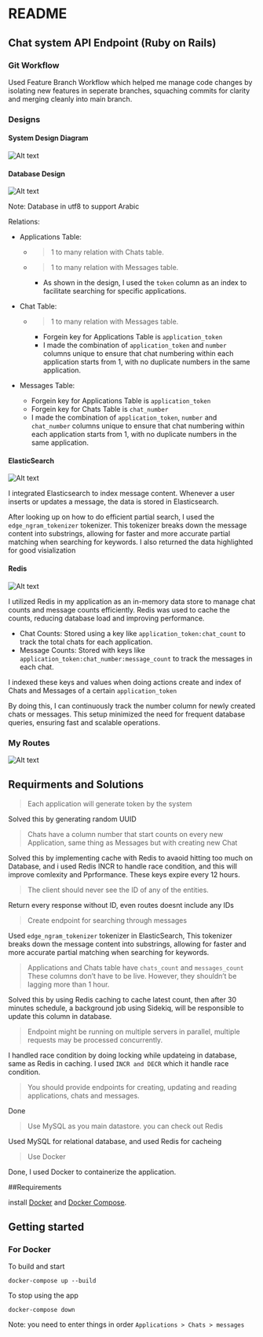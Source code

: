 # README

## Chat system API Endpoint (Ruby on Rails)

### Git Workflow
Used Feature Branch Workflow which helped me manage code changes by isolating new features in seperate branches, squaching commits for clarity and merging cleanly into main branch.

### Designs
#### System Design Diagram
![Alt text](<Chat-system.drawio (4).png>)

#### Database Design
![Alt text](image-1.png)

Note: Database in utf8 to support Arabic

Relations:

* Applications Table:

  - > 1 to many relation with Chats table.

  - > 1 to many relation with Messages table.

    - As shown in the design, I used the ```token``` column as an index to facilitate searching for specific applications.


* Chat Table:

  - > 1 to many relation with Messages table.

    - Forgein key for Applications Table is ```application_token```
    - I made the combination of ```application_token``` and ```number``` columns unique to ensure that chat numbering within each application starts from 1, with no duplicate numbers in the same application.

* Messages Table:

    - Forgein key for Applications Table is ```application_token```
    - Forgein key for Chats Table is ```chat_number```
    - I made the combination of ```application_token```, ```number``` and ```chat_number``` columns unique to ensure that chat numbering within each application starts from 1, with no duplicate numbers in the same application.

#### ElasticSearch
![Alt text](<elasticsearch logo.png>)

I integrated Elasticsearch to index message content. Whenever a user inserts or updates a message, the data is stored in Elasticsearch.

After looking up on how to do efficient partial search, I used the ```edge_ngram_tokenizer``` tokenizer. This tokenizer breaks down the message content into substrings, allowing for faster and more accurate partial matching when searching for keywords. I also returned the data highlighted for good visialization


#### Redis
![Alt text](Redis-Logo.wine.png)

I utilized Redis in my application as an in-memory data store to manage chat counts and message counts efficiently. Redis was used to cache the counts, reducing database load and improving performance.

  - Chat Counts: Stored using a key like ```application_token:chat_count``` to track the total chats for each application.
  - Message Counts: Stored with keys like ```application_token:chat_number:message_count``` to track the messages in each chat.

I indexed these keys and values when doing actions create and index of Chats and Messages of a certain ```application_token```  

By doing this, I can continuously track the number column for newly created chats or messages. This setup minimized the need for frequent database queries, ensuring fast and scalable operations.


### My Routes
![Alt text](image.png)


## Requirments and Solutions

> Each application will generate token by the system

Solved this by generating random UUID

> Chats have a column number that start counts on every new Application, same thing as Messages but with creating new Chat

Solved this by implementing cache with Redis to avaoid hitting too much on Database, and i used Redis INCR to handle race condition, and this will improve comlexity and Pprformance. These keys expire every 12 hours.

> The client should never see the ID of any of the entities.

Return every response without ID, even routes doesnt include any IDs

> Create endpoint for searching through messages

Used ```edge_ngram_tokenizer``` tokenizer in ElasticSearch, This tokenizer breaks down the message content into substrings, allowing for faster and more accurate partial matching when searching for keywords.

> Applications and Chats table have ```chats_count``` and ```messages_count``` These columns don’t have to be live. However, they shouldn’t be lagging more than 1 hour.

Solved this by using Redis caching to cache latest count, then after 30 minutes schedule, a background job using Sidekiq, will be responsible to update this column in database.

> Endpoint might be running on multiple servers in parallel, multiple requests may be processed concurrently.

I handled race condition by doing locking while updateing in database, same as Redis in caching. I used ```INCR and DECR``` which it handle race condition.

> You should provide endpoints for creating, updating and reading applications, chats and messages.

Done

> Use MySQL as you main datastore. you can check out Redis 

Used MySQL for relational database, and used Redis for cacheing

> Use Docker

Done, I used Docker to containerize the application.

##Requirements

install [Docker](https://www.docker.com/) and [Docker Compose](https://docs.docker.com/compose/install/).

## Getting started

### For Docker
To build and start 
```
docker-compose up --build
```

To stop using the app
```
docker-compose down
```

Note: you need to enter things in order ```Applications > Chats > messages```
